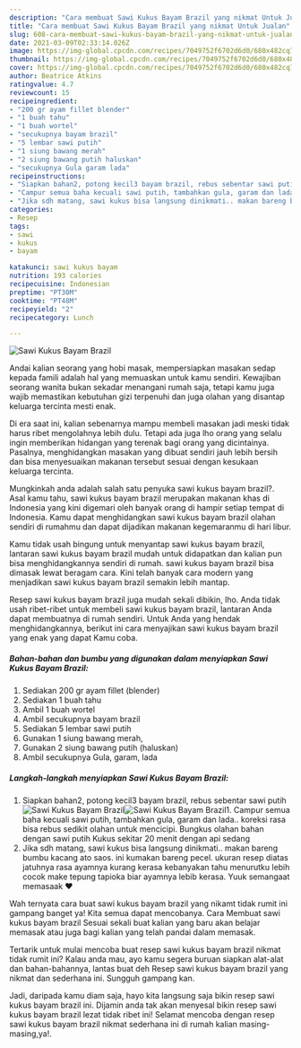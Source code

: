 ```yaml
---
description: "Cara membuat Sawi Kukus Bayam Brazil yang nikmat Untuk Jualan"
title: "Cara membuat Sawi Kukus Bayam Brazil yang nikmat Untuk Jualan"
slug: 608-cara-membuat-sawi-kukus-bayam-brazil-yang-nikmat-untuk-jualan
date: 2021-03-09T02:33:14.026Z
image: https://img-global.cpcdn.com/recipes/7049752f6702d6d0/680x482cq70/sawi-kukus-bayam-brazil-foto-resep-utama.jpg
thumbnail: https://img-global.cpcdn.com/recipes/7049752f6702d6d0/680x482cq70/sawi-kukus-bayam-brazil-foto-resep-utama.jpg
cover: https://img-global.cpcdn.com/recipes/7049752f6702d6d0/680x482cq70/sawi-kukus-bayam-brazil-foto-resep-utama.jpg
author: Beatrice Atkins
ratingvalue: 4.7
reviewcount: 15
recipeingredient:
- "200 gr ayam fillet blender"
- "1 buah tahu"
- "1 buah wortel"
- "secukupnya bayam brazil"
- "5 lembar sawi putih"
- "1 siung bawang merah"
- "2 siung bawang putih haluskan"
- "secukupnya Gula garam lada"
recipeinstructions:
- "Siapkan bahan2, potong kecil3 bayam brazil, rebus sebentar sawi putih"
- "Campur semua baha kecuali sawi putih, tambahkan gula, garam dan lada.. koreksi rasa bisa rebus sedikit olahan untuk mencicipi. Bungkus olahan bahan dengan sawi putih Kukus sekitar 20 menit dengan api sedang"
- "Jika sdh matang, sawi kukus bisa langsung dinikmati.. makan bareng bumbu kacang ato saos. ini kumakan bareng pecel. ukuran resep diatas jatuhnya rasa ayamnya kurang kerasa kebanyakan tahu menurutku lebih cocok make tepung tapioka biar ayamnya lebib kerasa. Yuuk semangaat memasaak ❤️"
categories:
- Resep
tags:
- sawi
- kukus
- bayam

katakunci: sawi kukus bayam 
nutrition: 193 calories
recipecuisine: Indonesian
preptime: "PT30M"
cooktime: "PT48M"
recipeyield: "2"
recipecategory: Lunch

---
```



![Sawi Kukus Bayam Brazil](https://img-global.cpcdn.com/recipes/7049752f6702d6d0/680x482cq70/sawi-kukus-bayam-brazil-foto-resep-utama.jpg)

Andai kalian seorang yang hobi masak, mempersiapkan masakan sedap kepada famili adalah hal yang memuaskan untuk kamu sendiri. Kewajiban seorang  wanita bukan sekadar menangani rumah saja, tetapi kamu juga wajib memastikan kebutuhan gizi terpenuhi dan juga olahan yang disantap keluarga tercinta mesti enak.

Di era  saat ini, kalian sebenarnya mampu membeli masakan jadi meski tidak harus ribet mengolahnya lebih dulu. Tetapi ada juga lho orang yang selalu ingin memberikan hidangan yang terenak bagi orang yang dicintainya. Pasalnya, menghidangkan masakan yang dibuat sendiri jauh lebih bersih dan bisa menyesuaikan makanan tersebut sesuai dengan kesukaan keluarga tercinta. 



Mungkinkah anda adalah salah satu penyuka sawi kukus bayam brazil?. Asal kamu tahu, sawi kukus bayam brazil merupakan makanan khas di Indonesia yang kini digemari oleh banyak orang di hampir setiap tempat di Indonesia. Kamu dapat menghidangkan sawi kukus bayam brazil olahan sendiri di rumahmu dan dapat dijadikan makanan kegemaranmu di hari libur.

Kamu tidak usah bingung untuk menyantap sawi kukus bayam brazil, lantaran sawi kukus bayam brazil mudah untuk didapatkan dan kalian pun bisa menghidangkannya sendiri di rumah. sawi kukus bayam brazil bisa dimasak lewat beragam cara. Kini telah banyak cara modern yang menjadikan sawi kukus bayam brazil semakin lebih mantap.

Resep sawi kukus bayam brazil juga mudah sekali dibikin, lho. Anda tidak usah ribet-ribet untuk membeli sawi kukus bayam brazil, lantaran Anda dapat membuatnya di rumah sendiri. Untuk Anda yang hendak menghidangkannya, berikut ini cara menyajikan sawi kukus bayam brazil yang enak yang dapat Kamu coba.

<!--inarticleads1-->

##### Bahan-bahan dan bumbu yang digunakan dalam menyiapkan Sawi Kukus Bayam Brazil:

1. Sediakan 200 gr ayam fillet (blender)
1. Sediakan 1 buah tahu
1. Ambil 1 buah wortel
1. Ambil secukupnya bayam brazil
1. Sediakan 5 lembar sawi putih
1. Gunakan 1 siung bawang merah,
1. Gunakan 2 siung bawang putih (haluskan)
1. Ambil secukupnya Gula, garam, lada




<!--inarticleads2-->

##### Langkah-langkah menyiapkan Sawi Kukus Bayam Brazil:

1. Siapkan bahan2, potong kecil3 bayam brazil, rebus sebentar sawi putih
<img src="https://img-global.cpcdn.com/steps/98f1e66cdd27a081/160x128cq70/sawi-kukus-bayam-brazil-langkah-memasak-1-foto.jpg" alt="Sawi Kukus Bayam Brazil"><img src="https://img-global.cpcdn.com/steps/fc1cfe01ef02a094/160x128cq70/sawi-kukus-bayam-brazil-langkah-memasak-1-foto.jpg" alt="Sawi Kukus Bayam Brazil">1. Campur semua baha kecuali sawi putih, tambahkan gula, garam dan lada.. koreksi rasa bisa rebus sedikit olahan untuk mencicipi. Bungkus olahan bahan dengan sawi putih Kukus sekitar 20 menit dengan api sedang
1. Jika sdh matang, sawi kukus bisa langsung dinikmati.. makan bareng bumbu kacang ato saos. ini kumakan bareng pecel. ukuran resep diatas jatuhnya rasa ayamnya kurang kerasa kebanyakan tahu menurutku lebih cocok make tepung tapioka biar ayamnya lebib kerasa. Yuuk semangaat memasaak ❤️




Wah ternyata cara buat sawi kukus bayam brazil yang nikamt tidak rumit ini gampang banget ya! Kita semua dapat mencobanya. Cara Membuat sawi kukus bayam brazil Sesuai sekali buat kalian yang baru akan belajar memasak atau juga bagi kalian yang telah pandai dalam memasak.

Tertarik untuk mulai mencoba buat resep sawi kukus bayam brazil nikmat tidak rumit ini? Kalau anda mau, ayo kamu segera buruan siapkan alat-alat dan bahan-bahannya, lantas buat deh Resep sawi kukus bayam brazil yang nikmat dan sederhana ini. Sungguh gampang kan. 

Jadi, daripada kamu diam saja, hayo kita langsung saja bikin resep sawi kukus bayam brazil ini. Dijamin anda tak akan menyesal bikin resep sawi kukus bayam brazil lezat tidak ribet ini! Selamat mencoba dengan resep sawi kukus bayam brazil nikmat sederhana ini di rumah kalian masing-masing,ya!.

